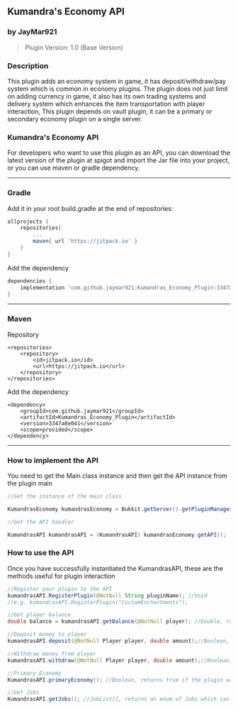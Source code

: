 ## Kumandra's Economy API

### by JayMar921

> Plugin Version: 1.0 (Base Version)

### Description

This plugin adds an economy system in game, it has deposit/withdraw/pay system which is common in economy plugins. The plugin does not just limit on adding currency in game, it also has its own trading systems and delivery system which enhances the item transportation with player interaction, This plugin depends on vault plugin, it can be a primary or secondary economy plugin on a single server.

### Kumandra's Economy API

For developers who want to use this plugin as an API, you can download the latest version of the plugin at spigot and import the Jar file into your project, or you can use maven or gradle dependency.

----
### Gradle
Add it in your root build.gradle at the end of repositories:
```gradle
allprojects {
    repositories{
        ...
        maven{ url 'https://jitpack.io' }
    }
} 
```
Add the dependency
```gradle
dependencies {
    implementation 'com.github.jaymar921:Kumandras_Economy_Plugin:3347a8e041' 	
}
```
----
### Maven
Repository
```maven
<repositories>
    <repository>
        <id>jitpack.io</id>
        <url>https://jitpack.io</url>
    </repository>
</repositories>
```
Add the dependency
```maven
<dependency>
    <groupId>com.github.jaymar921</groupId>
    <artifactId>Kumandras_Economy_Plugin</artifactId>
    <version>3347a8e041</version>
    <scope>provided</scope>
</dependency>
```
----

### How to implement the API

You need to get the Main class instance and then get the API instance from the plugin main

```java
//Get the instance of the main class

KumandrasEconomy kumandrasEconomy = Bukkit.getServer().getPluginManager().getPlugin("KumandrasEconomy");

//Get the API handler

KumandrasAPI kumandrasAPI = (KumandrasAPI) kumandrasEconomy.getAPI();

```

### How to use the API

Once you have successfully instantiated the KumandrasAPI, these are the methods useful for plugin interaction

```java
//Register your plugin to the API
kumandrasAPI.RegisterPlugin(@NotNull String pluginName); //Void
//e.g. kumandrasAPI.RegisterPlugin("CustomEnchantments"); 

//Get player balance
double balance = kumandrasAPI.getBalance(@NotNull player); //Double, returns -1 if player has no data

//Deposit money to player
kumandrasAPI.deposit(@NotNull Player player, double amount);//Boolean, returns true if amount is added to player data

//Withdraw money from player
kumandrasAPI.withdraw(@NotNull Player player, double amount);//Boolean, returns false if amount>balance or player has no data

//Primary Economy
KumandrasAPI.primaryEconomy(); //Boolean, returns true if the plugin was set to primary economy

//Get Jobs
KumandrasAPI.getJobs(); //JobList[], returns an enum of Jobs which can be used for job comparing
```

